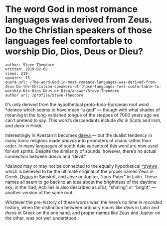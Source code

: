 # The word God in most romance languages was derived from Zeus. Do the Christian speakers of those languages feel comfortable to worship Dio, Dios, Deus or Dieu?

	author: Steve Theodore
	written: 2019-02-02
	views: 219
	upvotes: 13
	quora url: /The-word-God-in-most-romance-languages-was-derived-from-Zeus-Do-the-Christian-speakers-of-those-languages-feel-comfortable-to-worship-Dio-Dios-Deus-or-Dieu/answer/Steve-Theodore
	author url: /profile/Steve-Theodore


It’s only derived from the hypothetical proto-Indo-European root word *_deiwos_ which seems to have mean “a god” — though with what shades of meaning in the long-vanished tongue of the steppes of 7000 years ago we can’t pretend to say. This word’s descendants include _dia_ in Scots and Irish, and _deva_  in Hindi.

Interestingly in Avestan it becomes [daeva ](https://en.wikipedia.org/wiki/Daeva)— but the dualist tendency in many Iranic religions made _daevas_ into promoters of chaos rather than order. In many languages of south Asia variants of this word are now used for evil spirits. Despite the similarity of sounds, however, there’s no actual connection between _daeva_  and “devil.”

*_deiwos_ may or may not be connected to the equally hypothetical _[*dyḗws](https://en.wikipedia.org/wiki/Dyeus)_ _,_ which is believed to be the ultimate original of the proper names Zeus in Greek, [Dyaus](https://en.wikipedia.org/wiki/Dyaus) in Sanskrit, and Jove or Jupiter, “Ious-Pater” in Latin. These names all seem to go back to an idea about the brightness of the daytime sky; in the Iliad, Achilles is also described as _dios,_ “shining” or “bright” — another version of the same root.

Whatever the pre-history of these words was, the here’s no time in _recorded_ history, when the distinction between ordinary nouns like _deus_ in Latin and _theos_  in Greek on the one hand, and proper names like Zeus and Jupiter on the other, was not well understood.

